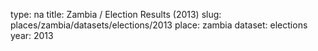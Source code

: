 type: na
title: Zambia / Election Results (2013)
slug: places/zambia/datasets/elections/2013
place: zambia
dataset: elections
year: 2013
